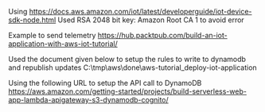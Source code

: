 Using https://docs.aws.amazon.com/iot/latest/developerguide/iot-device-sdk-node.html
Used RSA 2048 bit key: Amazon Root CA 1 to avoid error

Example to send telemetry
https://hub.packtpub.com/build-an-iot-application-with-aws-iot-tutorial/

Used the document given below to setup the rules to write to dynamodb and republish updates
C:\tmp\aws\done\aws-tutorial_deploy-iot-application

Using the following URL to setup the API call to DynamoDB
https://aws.amazon.com/getting-started/projects/build-serverless-web-app-lambda-apigateway-s3-dynamodb-cognito/
